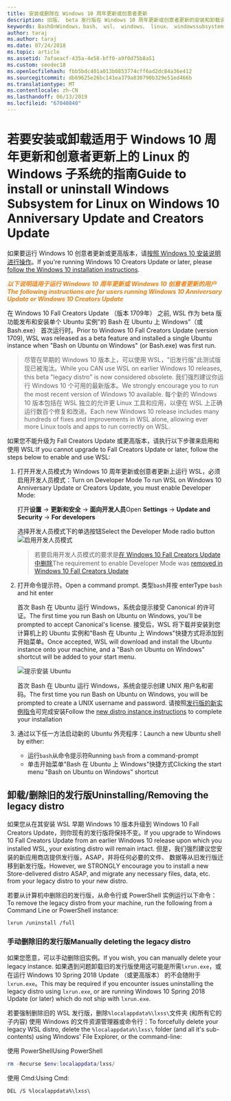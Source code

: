 ```yaml
---
title: 安装或删除在 Windows 10 周年更新或创意者更新
description: 旧版、 beta 发行版在 Windows 10 周年更新或创意者更新的安装和卸载说明
keywords: BashOnWindows，bash、 wsl、 windows、 linux、 windowssubsystem、 ubuntu、 debian、 suse、 windows 10，旧版、 beta 版的 windows 子系统安装、 删除、 卸载，请卸载，删除，不推荐使用
author: taraj
ms.author: taraj
ms.date: 07/24/2018
ms.topic: article
ms.assetid: 7afaeacf-435a-4e58-bff0-a9f0d75b8a51
ms.custom: seodec18
ms.openlocfilehash: fbb5bdc401a013b0853774cff6ad2dc84a36e412
ms.sourcegitcommit: db69625e26bc141ea379a830790b329e51ed466b
ms.translationtype: MT
ms.contentlocale: zh-CN
ms.lasthandoff: 06/13/2019
ms.locfileid: "67040840"
---
```

# <a name="guide-to-install-or-uninstall-windows-subsystem-for-linux-on-windows-10-anniversary-update-and-creators-update"></a><span data-ttu-id="d0794-104">若要安装或卸载适用于 Windows 10 周年更新和创意者更新上的 Linux 的 Windows 子系统的指南</span><span class="sxs-lookup"><span data-stu-id="d0794-104">Guide to install or uninstall Windows Subsystem for Linux on Windows 10 Anniversary Update and Creators Update</span></span> 

<span data-ttu-id="d0794-105">如果要运行 Windows 10 创意者更新或更高版本，请[按照 Windows 10 安装说明进行操作](install-win10.md)。</span><span class="sxs-lookup"><span data-stu-id="d0794-105">If you're running Windows 10 Creators Update or later, please [follow the Windows 10 installation instructions](install-win10.md).</span></span>

<span data-ttu-id="d0794-106"><strong><em><span style="color: #f28014">以下说明适用于运行 Windows 10 周年更新或 Windows 10 创意者更新的用户</span></em></strong></span><span class="sxs-lookup"><span data-stu-id="d0794-106"><strong><em><span style="color: #f28014">The following instructions are for users running Windows 10 Anniversary Update or Windows 10 Creators Update</span></em></strong></span></span>

<span data-ttu-id="d0794-107">在 Windows 10 Fall Creators Update （版本 1709年） 之前, WSL 作为 beta 版功能发布和安装单个 Ubuntu 实例"的 Bash 在 Ubuntu 上 Windows"（或 Bash.exe） 首次运行时。</span><span class="sxs-lookup"><span data-stu-id="d0794-107">Prior to Windows 10 Fall Creators Update (version 1709), WSL was released as a beta feature and installed a single Ubuntu instance when "Bash on Ubuntu on Windows" (or Bash.exe) was first run.</span></span>

> <span data-ttu-id="d0794-108">尽管在早期的 Windows 10 版本上，可以使用 WSL，"旧发行版"此测试版现已被淘汰。</span><span class="sxs-lookup"><span data-stu-id="d0794-108">While you CAN use WSL on earlier Windows 10 releases, this beta "legacy distro" is now considered obsolete.</span></span> <span data-ttu-id="d0794-109">我们强烈建议你运行 Windows 10 个可用的最新版本。</span><span class="sxs-lookup"><span data-stu-id="d0794-109">We strongly encourage you to run the most recent version of Windows 10 available.</span></span> <span data-ttu-id="d0794-110">每个新的 Windows 10 版本包括在 WSL 独立的允许更 Linux 工具和应用，以便在 WSL 上正确运行数百个修复和改进。</span><span class="sxs-lookup"><span data-stu-id="d0794-110">Each new Windows 10 release includes many hundreds of fixes and improvements in WSL alone, allowing ever more Linux tools and apps to run correctly on WSL.</span></span>

<span data-ttu-id="d0794-111">如果您不能升级为 Fall Creators Update 或更高版本，请执行以下步骤来启用和使用 WSL:</span><span class="sxs-lookup"><span data-stu-id="d0794-111">If you cannot upgrade to Fall Creators Update or later, follow the steps below to enable and use WSL:</span></span>

1. <span data-ttu-id="d0794-112">打开开发人员模式为 Windows 10 周年更新或创意者更新上运行 WSL，必须启用开发人员模式：</span><span class="sxs-lookup"><span data-stu-id="d0794-112">Turn on Developer Mode  To run WSL on Windows 10 Anniversary Update or Creators Update, you must enable Developer Mode:</span></span>

    <span data-ttu-id="d0794-113">打开**设置** -> **更新和安全** -> **面向开发人员**</span><span class="sxs-lookup"><span data-stu-id="d0794-113">Open **Settings** -> **Update and Security** -> **For developers**</span></span>

    <span data-ttu-id="d0794-114">选择开发人员模式下的单选按钮</span><span class="sxs-lookup"><span data-stu-id="d0794-114">Select the Developer Mode radio button</span></span>  
    ![启用开发人员模式](media/updateAndSecurity.png)

    > <span data-ttu-id="d0794-116">若要启用开发人员模式的要求是[在 Windows 10 Fall Creators Update 中删除](https://blogs.msdn.microsoft.com/commandline/2017/06/08/developer-mode-no-longer-required-for-windows-subsystem-for-linux/)</span><span class="sxs-lookup"><span data-stu-id="d0794-116">The requirement to enable Developer Mode was [removed in Windows 10 Fall Creators Update](https://blogs.msdn.microsoft.com/commandline/2017/06/08/developer-mode-no-longer-required-for-windows-subsystem-for-linux/)</span></span>

1. <span data-ttu-id="d0794-117">打开命令提示符。</span><span class="sxs-lookup"><span data-stu-id="d0794-117">Open a command prompt.</span></span>  <span data-ttu-id="d0794-118">类型`bash`并按 enter</span><span class="sxs-lookup"><span data-stu-id="d0794-118">Type `bash` and hit enter</span></span>

    <span data-ttu-id="d0794-119">首次 Bash 在 Ubuntu 运行 Windows，系统会提示接受 Canonical 的许可证。</span><span class="sxs-lookup"><span data-stu-id="d0794-119">The first time you run Bash on Ubuntu on Windows, you'll be prompted to accept Canonical's license.</span></span> <span data-ttu-id="d0794-120">接受后，WSL 将下载并安装到您计算机上的 Ubuntu 实例和"Bash 在 Ubuntu 上 Windows"快捷方式将添加到开始菜单。</span><span class="sxs-lookup"><span data-stu-id="d0794-120">Once accepted, WSL will download and install the Ubuntu instance onto your machine, and a "Bash on Ubuntu on Windows" shortcut will be added to your start menu.</span></span>

    ![提示安装 Ubuntu](media/bashShellInstall.png)

    <span data-ttu-id="d0794-122">首次 Bash 在 Ubuntu 运行 Windows，系统会提示创建 UNIX 用户名和密码。</span><span class="sxs-lookup"><span data-stu-id="d0794-122">The first time you run Bash on Ubuntu on Windows, you will be prompted to create a UNIX username and password.</span></span> <span data-ttu-id="d0794-123">请按照[发行版的新实例指令](initialize-distro.md)可完成安装</span><span class="sxs-lookup"><span data-stu-id="d0794-123">Follow the [new distro instance instructions](initialize-distro.md) to complete your installation</span></span>

1. <span data-ttu-id="d0794-124">通过以下任一方法启动新的 Ubuntu 外壳程序：</span><span class="sxs-lookup"><span data-stu-id="d0794-124">Launch a new Ubuntu shell by either:</span></span>
    * <span data-ttu-id="d0794-125">运行`bash`从命令提示符</span><span class="sxs-lookup"><span data-stu-id="d0794-125">Running `bash` from a command-prompt</span></span>
    * <span data-ttu-id="d0794-126">单击开始菜单"Bash 在 Ubuntu 上 Windows"快捷方式</span><span class="sxs-lookup"><span data-stu-id="d0794-126">Clicking the start menu "Bash on Ubuntu on Windows" shortcut</span></span>

    
## <a name="uninstallingremoving-the-legacy-distro"></a><span data-ttu-id="d0794-127">卸载/删除旧的发行版</span><span class="sxs-lookup"><span data-stu-id="d0794-127">Uninstalling/Removing the legacy distro</span></span>
<span data-ttu-id="d0794-128">如果您从在其安装 WSL 早期 Windows 10 版本升级到 Windows 10 Fall Creators Update，则你现有的发行版将保持不变。</span><span class="sxs-lookup"><span data-stu-id="d0794-128">If you upgrade to Windows 10 Fall Creators Update from an earlier Windows 10 release upon which you installed WSL, your existing distro will remain intact.</span></span> <span data-ttu-id="d0794-129">但是，我们强烈建议您安装的新应用商店提供发行版，ASAP，并将任何必要的文件、 数据等从旧发行版迁移到新发行版。</span><span class="sxs-lookup"><span data-stu-id="d0794-129">However, we STRONGLY encourage you to install a new Store-delivered distro ASAP, and migrate any necessary files, data, etc. from your legacy distro to your new distro.</span></span>

<span data-ttu-id="d0794-130">若要从计算机中删除旧的发行版，从命令行或 PowerShell 实例运行以下命令：</span><span class="sxs-lookup"><span data-stu-id="d0794-130">To remove the legacy distro from your machine, run the following from a Command Line or PowerShell instance:</span></span>

```console
lxrun /uninstall /full
```

### <a name="manually-deleting-the-legacy-distro"></a><span data-ttu-id="d0794-131">手动删除旧的发行版</span><span class="sxs-lookup"><span data-stu-id="d0794-131">Manually deleting the legacy distro</span></span>
<span data-ttu-id="d0794-132">如果您愿意，可以手动删除旧实例。</span><span class="sxs-lookup"><span data-stu-id="d0794-132">If you wish, you can manually delete your legacy instance.</span></span> <span data-ttu-id="d0794-133">如果遇到问题卸载旧的发行版使用这可能是所需`lxrun.exe`，或在运行 Windows 10 Spring 2018 Update （或更高版本） 的不会随附于`lxrun.exe`。</span><span class="sxs-lookup"><span data-stu-id="d0794-133">This may be required if you encounter issues uninstalling the legacy distro using `lxrun.exe`, or are running Windows 10 Spring 2018 Update (or later) which do not ship with `lxrun.exe`.</span></span>

<span data-ttu-id="d0794-134">若要强制删除旧的 WSL 发行版，删除`%localappdata%\lxss\`文件夹 (和所有它的子内容) 使用 Windows 的文件资源管理器或命令行：</span><span class="sxs-lookup"><span data-stu-id="d0794-134">To forcefully delete your legacy WSL distro, delete the `%localappdata%\lxss\` folder (and all it's sub-contents) using Windows' File Explorer, or the command-line:</span></span>

<span data-ttu-id="d0794-135">使用 PowerShell</span><span class="sxs-lookup"><span data-stu-id="d0794-135">Using PowerShell</span></span>
```powershell
rm -Recurse $env:localappdata/lxss/
```

<span data-ttu-id="d0794-136">使用 Cmd:</span><span class="sxs-lookup"><span data-stu-id="d0794-136">Using Cmd:</span></span>
```console
DEL /S %localappdata%\lxss\
```
